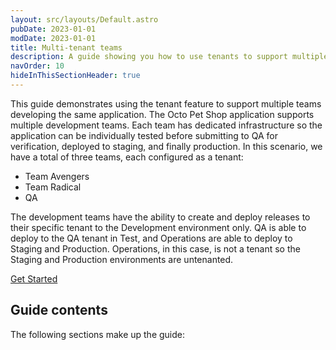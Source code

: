 ```yaml
---
layout: src/layouts/Default.astro
pubDate: 2023-01-01
modDate: 2023-01-01
title: Multi-tenant teams
description: A guide showing you how to use tenants to support multiple teams developing the same application using Octopus Deploy.
navOrder: 10
hideInThisSectionHeader: true
---
```


This guide demonstrates using the tenant feature to support multiple teams developing the same application.  The Octo Pet Shop application supports multiple development teams.  Each team has dedicated infrastructure so the application can be individually tested before submitting to QA for verification, deployed to staging, and finally production.  In this scenario, we have a total of three teams, each configured as a tenant:

- Team Avengers
- Team Radical
- QA

The development teams have the ability to create and deploy releases to their specific tenant to the Development environment only.  QA is able to deploy to the QA tenant in Test, and Operations are able to deploy to Staging and Production.  Operations, in this case, is not a tenant so the Staging and Production environments are untenanted.

<span><a class="btn btn-success" href="/docs/tenants/guides/multi-tenant-teams/creating-new-tenants">Get Started</a></span>

## Guide contents

The following sections make up the guide: